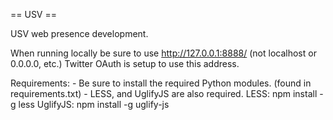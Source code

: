 == USV ==

USV web presence development.

When running locally be sure to use http://127.0.0.1:8888/ (not localhost or 0.0.0.0, etc.) Twitter OAuth is setup to use this address.

Requirements:
	- Be sure to install the required Python modules. (found in requirements.txt)
	- LESS, and UglifyJS are also required.
		LESS: npm install -g less
		UglifyJS: npm install -g uglify-js

